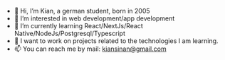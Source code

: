 - 👋 Hi, I’m Kian, a german student, born in 2005
- 👀 I’m interested in web development/app development
- 🌱 I’m currently learning React/NextJs/React Native/NodeJs/Postgresql/Typescript
- 💞️ I want to work on projects related to the technologies I am learning.
- 📫 You can reach me by mail: kiansinan@gmail.com
